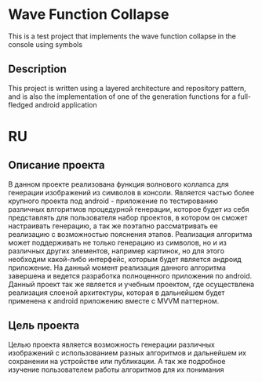 # Wave Function Collapse
This is a test project that implements the wave function collapse in the console using symbols

## Description
This project is written using a layered architecture and repository pattern, and is also the implementation of one of the generation functions for a full-fledged android application

# RU
## Описание проекта
В данном проекте реализована функция волнового коллапса для генерации изображений из символов в консоли. Является частью более крупного проекта под android - приложение по тестированию различных влгоритмов процедурной генерации, которое будет из себя представлять для пользователя набор проектов, в котором он сможет настраивать генерацию, а так же поэтапно рассматривать ее реализацию с возможностью пояснения этапов. Реализация алгоритма может поддерживать не только генерацию из символов, но и из различных других элементов, например картинок, но для этого необходим какой-либо интерфейс, которым будет является андроид приложение.
На данный момент реализация данного алгоритма завершена и ведется разработка полноценного приложения по android.
Данный проект так же является и учебным проектом, где осуществлена реализация слоеной архитектуры, которая в дальнейшем будет применена к android приложению вместе с MVVM паттерном.

## Цель проекта
Целью проекта является возможность генерации различных изображений с использованием разных алгоритмов и дальнейшем их сохранении на устройстве или публикации. А так же подробное изучение пользователем работы алгоритмов для их понимания
